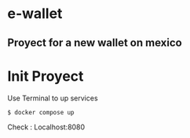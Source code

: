# e-wallet

## Proyect for a new wallet on mexico

# Init Proyect

Use Terminal to up services

```
$ docker compose up
```

Check : Localhost:8080
